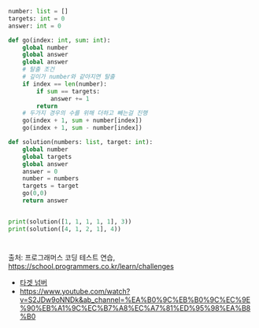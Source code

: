 ``` py
number: list = []
targets: int = 0
answer: int = 0

def go(index: int, sum: int):
    global number
    global answer
    global answer
    # 탈출 조건
    # 깊이가 number와 같아지면 탈출
    if index == len(number):
        if sum == targets:
            answer += 1
        return
    # 두가지 경우의 수를 위해 더하고 빼는걸 진행
    go(index + 1, sum + number[index])
    go(index + 1, sum - number[index])

def solution(numbers: list, target: int):
    global number
    global targets
    global answer
    answer = 0
    number = numbers
    targets = target
    go(0,0)
    return answer


print(solution([1, 1, 1, 1, 1], 3))
print(solution([4, 1, 2, 1], 4))


```
#
출처: 프로그래머스 코딩 테스트 연습, https://school.programmers.co.kr/learn/challenges
- [타겟 넘버](https://school.programmers.co.kr/learn/courses/30/lessons/43165?language=python3)
- https://www.youtube.com/watch?v=S2JDw9oNNDk&ab_channel=%EA%B0%9C%EB%B0%9C%EC%9E%90%EB%A1%9C%EC%B7%A8%EC%A7%81%ED%95%98%EA%B8%B0